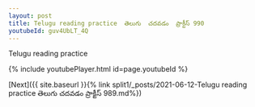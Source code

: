```yaml
---
layout: post
title: Telugu reading practice  తెలుగు  చదవడం  ప్రాక్టీస్ 990
youtubeId: guv4UbLT_4Q
---
```

 
 
Telugu reading practice
 
 
 
 
 


{% include youtubePlayer.html id=page.youtubeId %}
 
[Next]({{ site.baseurl }}{% link  split1/_posts/2021-06-12-Telugu reading practice  తెలుగు  చదవడం  ప్రాక్టీస్ 989.md%})
 
